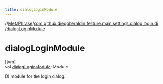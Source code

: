 ```yaml
---
title: dialogLoginModule
---
```

//[MetaPhrase](../../index.html)/[com.github.diegoberaldin.feature.main.settings.dialog.login.di](index.html)/[dialogLoginModule](dialog-login-module.html)



# dialogLoginModule



[jvm]\
val [dialogLoginModule](dialog-login-module.html): Module



DI module for the login dialog.




